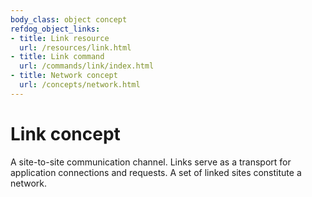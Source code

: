```yaml
---
body_class: object concept
refdog_object_links:
- title: Link resource
  url: /resources/link.html
- title: Link command
  url: /commands/link/index.html
- title: Network concept
  url: /concepts/network.html
---
```


# Link concept

<section>

A site-to-site communication channel. Links serve as a
transport for application connections and requests.  A set
of linked sites constitute a network.

</section>
